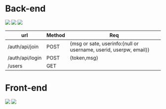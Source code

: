 # Back-end



<img src="https://img.shields.io/badge/express-000000?style=for-the-badge&logo=express&logoColor=white">
<img src="https://img.shields.io/badge/mysql-4479A1?style=for-the-badge&logo=mysql&logoColor=white"> 
<img src="https://img.shields.io/badge/node.js-339933?style=for-the-badge&logo=Node.js&logoColor=white">


|url|Method|Req|
|---|---|---|
|/auth/api/join|POST|{msg or sate, userinfo:{null or username, userid, userpw, email}}|
|/auth/api/login|POST|{token,msg}
|/users|GET|
# Front-end

<img src="https://img.shields.io/badge/react-61DAFB?style=for-the-badge&logo=react&logoColor=black"> 
  <img src="https://img.shields.io/badge/javascript-F7DF1E?style=for-the-badge&logo=javascript&logoColor=black"> 

